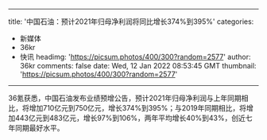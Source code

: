 
---
title: '中国石油：预计2021年归母净利润将同比增长374%到395%'
categories: 
 - 新媒体
 - 36kr
 - 快讯
headimg: 'https://picsum.photos/400/300?random=2577'
author: 36kr
comments: false
date: Wed, 12 Jan 2022 08:53:45 GMT
thumbnail: 'https://picsum.photos/400/300?random=2577'
---

<div>   
36氪获悉，中国石油发布业绩预增公告，预计2021年归母净利润与上年同期相比，将增加710亿元到750亿元，增长374%到395%；与2019年同期相比，将增加443亿元到483亿元，增长97%到106%，两年平均增长40%到43%，创近七年同期最好水平。  
</div>
            